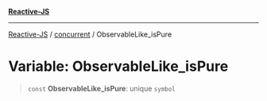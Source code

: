 [**Reactive-JS**](../../README.md)

***

[Reactive-JS](../../README.md) / [concurrent](../README.md) / ObservableLike\_isPure

# Variable: ObservableLike\_isPure

> `const` **ObservableLike\_isPure**: unique `symbol`

